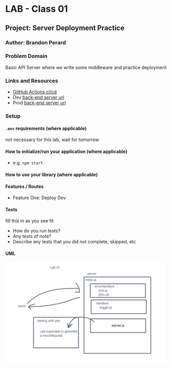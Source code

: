 # LAB - Class 01

## Project: Server Deployment Practice

### Author: Brandon Perard

### Problem Domain  

Basic API Server where we write some middleware and practice deployment

### Links and Resources

- [GitHub Actions ci/cd](http://xyz.com) 
- Dev [back-end server url](https://d51-practice.onrender.com) 
- Prod [back-end server url](enterYourUrl.xyz) 

### Setup

#### `.env` requirements (where applicable)

not necessary for this lab, wait for tomorrow

#### How to initialize/run your application (where applicable)

- e.g. `npm start`

#### How to use your library (where applicable)

#### Features / Routes

- Feature One: Deploy Dev

#### Tests

fill this in as you see fit
- How do you run tests?
- Any tests of note?
- Describe any tests that you did not complete, skipped, etc

#### UML

![Lab-01 UML](assets/lab-01-uml.png)
